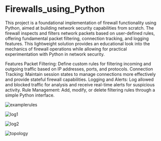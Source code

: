 # Firewalls_using_Python
This project is a foundational implementation of firewall functionality using Python, aimed at building network security capabilities from scratch. The firewall inspects and filters network packets based on user-defined rules, offering fundamental packet filtering, connection tracking, and logging features. This lightweight solution provides an educational look into the mechanics of firewall operations while allowing for practical experimentation with Python in network security.

Features
Packet Filtering: Define custom rules for filtering incoming and outgoing traffic based on IP addresses, ports, and protocols.
Connection Tracking: Maintain session states to manage connections more effectively and provide stateful firewall capabilities.
Logging and Alerts: Log allowed and blocked traffic for analysis and receive real-time alerts for suspicious activity.
Rule Management: Add, modify, or delete filtering rules through a simple Python interface.

![examplerules](https://github.com/user-attachments/assets/744f8b47-1157-46b0-9b5f-dd543a7dae62)

![log1](https://github.com/user-attachments/assets/dc136fca-ce6d-4a28-9d13-1d981e7554cc)

![log2](https://github.com/user-attachments/assets/1e19a9e3-d1c4-47c4-b9cd-dfa55b505ed7)

![topology](https://github.com/user-attachments/assets/6b1a3d4e-ea59-496b-af9e-d5078073fd84)
